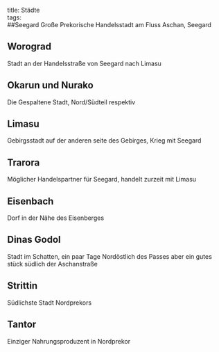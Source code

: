 title: Städte  
tags:   
##Seegard
Große Prekorische Handelsstadt am Fluss Aschan, Seegard
## Worograd
Stadt an der Handelsstraße von Seegard nach Limasu

## Okarun und Nurako
Die Gespaltene Stadt, Nord/Südteil respektiv

## Limasu
Gebirgsstadt auf der anderen seite des Gebirges, Krieg mit Seegard

## Trarora
Möglicher Handelspartner für Seegard, handelt zurzeit mit Limasu

## Eisenbach
Dorf in der Nähe des Eisenberges

## Dinas Godol
Stadt im Schatten, ein paar Tage Nordöstlich des Passes aber ein gutes stück südlich der Aschanstraße

## Strittin 
Südlichste Stadt Nordprekors

## Tantor
Einziger Nahrungsproduzent in Nordprekor
